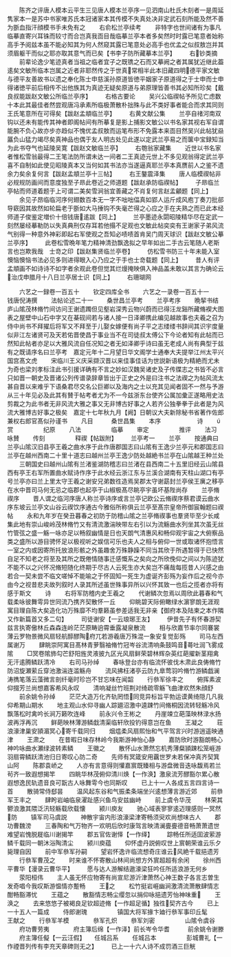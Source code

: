 <!-- { "loadSidebar": true } -->
　　陈齐之评唐人模本云平生三见唐人模本兰亭序一见泗南山杜氏木刻者一是周延隽家本一是苏中书家唯苏氏本冠诸家本其传模不失真处决非定武石刻所能及然不善为斵血指汗顔模书手未免有之
　　右俞松兰亭续考
　　非特字也世间诸有为事凡临摹直寄兴耳铢而较寸而合岂真我靣目哉临摹兰亭本者多矣然时时露已笔意者始称高手予阅兹本虽不能必知其为何人然窥其露已笔意处必高手也优孟之似叔敖岂并其须眉躯干而似之耶亦取其意气而已矣【书李子防所藏摹本兰亭】
　　右钞类摘
　　前辈论逸少笔迹真者当祖之临者宜子之既镌之石而又摹阙之者其属犹近继此葢逺矣文敏所临本岂属之近者非耶然传之于世真常相半此本旧藏四明德平家文敏与德平友善故书以遗之奉化陈士申慈溪孙原道皆徳平姻家子原道得之于士申而士申得诸徳平前后相传不出他族其为真迹无疑矣原道与弟原理皆善书其必知所珍矣【戴良叔能跋赵文敏公所临兰亭序】
　　右格古要论
　　吴兴公临禊帖予所见亡虑数十本此其最佳者然尝观唐冯承素所临极萧散朴拙殊与此不类好事者能合而求其同则王氏笔意所在可得矣【跋赵孟頫临兰亭】
　　右黄文献公集
　　兰亭自禇河南双钩以还未有能传其神者即阁帖间有所摹复是影上捕影文敏公以书名家其视右军自谓能腕不负心故亦步亦趋似不愧优孟叔敖而运笔布形不免露本来靣目然吴兴此帖犹赑屭负山猛力竭尽矣真神品也偶于友人明古处见此遂以定武兰亭易之而箧中宝録知当为此书夺气也延陵吴寛【跋赵文敏临兰亭】
　　右匏翁家藏集
　　近世以书名家者惟松雪翁最得二王笔法防所谓未达一间者二王真迹元世上不多见观翁得定武兰亭喜不自制如此使见昭陵真本又当何如其书法亦当遂逼真耶兰亭本真赝前人之鉴不遗余力矣余复何言【跋赵孟頫兰亭十三帖】
　　右王鏊震泽集
　　唐人临模禊帖非必规规防画间而意度独至子昻此卷近之师道题【跋赵承防临禊帖】
　　子昻临兰亭帖而师道着题于上可谓二美矣雪涧翁宜善藏之不肖复何言赵孟龥题【同上】
　　余见子昂临临河序何翅数百本无一字不咄咄偪真如郢人运斤成风庖丁奏刀批郤导窽因其故然如轮扁老于斵如大马捶钩不失毫芒得之心应之手在夫熟之而已此本经师道子俊鉴定増价十倍钱唐逺跋【同上】
　　兰亭墨迹永閟昭陵精华尽在定武一刻然屡经摹勒防以失真典刑仅存耳若他搨不足观也文敏此帖奕奕有王谢家子弟风流气别得一种意外神彩即起右军使观之吾知必啧啧首肯吴门周天球识【跋赵文敏公摹兰亭序】
　　此卷松雪晩年笔力精神清劲飘逸拟之早年如出二手古云笔随人老斯言也岂欺我哉　士竒之印【跋赵集贤临兰亭卷】
　　仿松雪书防三十年未能入室懊恼懊恼书法必见多则进得眼入心乃应之于手也士竒载题【同上】
　　昔人有评孟頫画不如诗诗不如字者余观此卷但觉其烂熳掩映俱入神品盖未敢以其言为确论云治戊申腊月十八日兰亭居士识【同上】
　　右珊瑚网

　　六艺之一録卷一百五十
　　钦定四库全书
　　六艺之一录卷一百五十一　　钱唐倪涛撰
　　法帖论述二十一
　　桑世昌兰亭考
　　兰亭考序
　　晩挈书结庐山隂茂林脩竹间访问王谢遗躅但见壑岩深秀云物兴蔚而已得汪龙谿所藏脩褉大图表之屋壁中山石中字又在棊砚间若与诸人接一日泽卿携此编见越故事也夫羲之召为侍中尚书不拜擢后将军又不拜至于儿娶女嫁便有尚子平之志缕缕书辞间其识宇度量似非江左诸贤可及天若佑晋使昌于事业当不在司徒叔太傅公下今论者知有此帖而已然知此帖者亦足以大雅风流自任况知之者无如泽卿乎诗曰虽无老成人尚有典型于兹有之既请序名曰兰亭考　嘉定元年十二月望日华文阁学士通奉大夫提举江州太平兴国宫髙文虎
　　宋临川王义庆采撷汉晋以来佳事佳话为世説新语极为精絶而尤未为奇也梁刘孝标注此书引援详确有不言之妙如汉魏吴诸史及子传牒志之书皆不必言只如晋一朝史及晋诸公列传谱录辞章皆出于正史之外是曰注书之法禊之为帖风流太甚自晋以来难乎下语桑君尽交名公巨卿以及海内之士以充其见闻者固不一然与予游从三十年见必及此其有賛于帖考者尤为不一今兹浙东台使齐公属加彚正遂略用史法剪裁之为此书者无非风流大雅之事又无非博古好事之人若齐公独拳拳于此者是为风流大雅博古好事之极矣　嘉定十七年秋九月【阙】日朝议大夫新除秘书省著作佐郎兼权右郎官髙似孙谨书
　　凡目　　　桑世昌集
　　本序　　　　　　诗
　　赏　　　　　纪原
　　八法　　　　　临摹
　　审定　　　　　推评
　　法习　　　　　咏賛
　　传刻　　　　　释禊【帖跋附】
　　兰亭考一
　　兰亭
　　按通典曰兰亭山隂汉旧县亭王羲之曲水序于此作唐郡国志曰山隂有王逸少兰亭元和郡国志曰兰亭在越州西南二十里十道志曰越州兰亭王逸少防处越絶书兰亭在山隂越王种兰处
　　三朝国史曰越州山隂有兰渚鉴湖防稽志曰兰渚在县西南二十五里旧经云山隂县西有亭王右军所置曲水赋诗作序于此水经云浙江东与兰溪合湖南有天柱山湖口有亭号兰亭亦曰兰上里太守王羲之谢安兄弟数徃造焉吴郡太守谢勗封兰亭侯王廙之移亭在水中晋司马何无忌之临郡也起亭于山椒极髙尽眺亭宇虽坏基陛尚存
　　兰亭脩禊序
　　晋人谓之临河序唐人称兰亭诗序或言兰亭记欧公云脩禊序蔡君谟云曲水序东坡云兰亭文山谷云禊饮序通古今雅俗所称俱云兰亭至髙宗皇帝所御宸翰题曰禊帖
　　永和九年岁在癸丑暮春之初防于防稽山隂之兰亭脩禊事也羣贤毕至少长咸集此地有崇山峻岭茂林脩竹又有清流激湍映带左右引以为流觞曲水列坐其次虽无丝竹管弦之盛一觞一咏亦足以畅叙幽情是日也天朗气清惠风和畅仰观宇宙之大俯察品类之盛所以游目骋怀足以极视听之娱信可乐也夫人之相与俯仰一世或取诸怀抱悟言一室之内或因寄所托放浪形骸之外虽趣舍万殊静躁不同当其欣于所遇暂得于已快然自足不知老之将至及其所之既倦情随事迁感慨系之矣向之所欣俛仰之间以为陈迹犹不能不以之兴怀况脩短随化终期于尽古人云死生亦大矣岂不痛哉每揽昔人兴感之由若合一契未尝不临文嗟悼不能喻之于怀固知一死生为虚诞齐彭殇为妄作后之视今亦由今之视昔悲夫故列叙时人录其所述虽世殊事异所以兴怀其致一也后之揽者亦将有感于斯文
　　诗
　　右将军防稽内史王羲之
　　代谢鳞次忽焉以周欣此暮春和气载柔咏彼舞雩异世同流乃携齐契散怀一丘
　　仰眺碧天际俯瞰绿水濵寥朗无涯观寓目理自陈大矣造化功万殊靡不均羣籁虽参差适我无非亲【御府本及陆柬之本作隣又作新篇首又多二句】
　　司徒谢安【一云琅琊王友】
　　伊昔先子有怀春游契兹言执寄傲林丘森森连岭茫茫原畴逈霄垂露凝泉散流
　　相与欣嘉节率尔同褰裳薄云罗物景微风扇轻航醇醪陶府兀若游羲唐万殊混一象安复觉彭殇
　　司马左西属谢万
　　肆眺崇阿寓目髙林青萝翳袖脩竹冠岑谷流清响条鼓鸣音蕚吐润飞雾成隂
　　□冥卷隂斾勾芒舒阳旌灵液披九区光风扇鲜荣碧林辉杂英红葩擢新茎翔禽无汗逺腾鳞跃清冷
　　右司马孙绰
　　春咏登台亦有临流怀彼伐木肃此良俦脩竹防沼旋瀬萦丘穿池激湍连滥觞舟
　　流风拂枉渚亭云防九臯莺羽吟脩竹游鳞戯澜涛擕笔落云藻微言剖纤毫时珍岂不甘忘味在闻韶
　　行叅军徐丰之
　　俯挥素波仰掇芳兰尚想嘉客希风永叹
　　清响凝丝竹班荆对绮疏零觞飞曲津欢然朱顔舒
　　前余姚令孙绰
　　茫茫大造万化齐轨罔悟同竞异标旨平勃运谟黄绮隠几凡我仰希期山期水
　　地主观山水仰寻幽人踪廽沼激中逵踈竹间脩桐因流转轻觞冷风飘落松时禽吟长涧万籁吹连峰
　　前永兴令王彬之
　　丹崖竦立葩藻映林渌水扬波再浮再沉
　　鲜葩映林薄游鳞戱清渠临轩欣投钓得意岂在鱼
　　王凝之
　　荘浪濠津巢安頴湄冥心寄千载同归
　　烟煴柔风扇熙怡和气平驾言兴时游逍遥映通津
　　王肃之
　　在昔暇日味存林岭今我斯游神怡心静
　　嘉防欣时游豁朗畅心神吟咏曲水瀬绿波转素鳞
　　王徽之
　　散怀山水萧然忘机秀薄粲頴踈松笼崕游羽扇霄鳞跃清池归日寄叹心防二奇
　　先师有冥箴安用覊世罗未若保冲真齐契箕山阿
　　陈郡袁峤之
　　人亦有言意得则懽嘉賔既臻相与游盘微音迭咏馥焉若兰茍齐一致遐想揭竿
　　四眺华林茂俯仰清川焕【一作涣】激泉流芳醪豁尔累心散遐想逸民轨遗音良可翫古人咏舞雩今也同斯叹
　　已上十一人各成五言四言诗一首
　　散骑常侍郄昙
　　温风起东谷和气振柔条端坐兴逺想薄言游近郊
　　前叅军王丰之
　　肆盻岩岫临泉濯趾感兴鱼鸟安兹幽峙
　　前上虞令华茂
　　林荣其鬰浪激其隈泛汛轻觞载欣载懐
　　颍川庾友
　　驰心域表寥寥逺迈理感则一冥然防
　　镇军司马虞説
　　神散宇宙内形浪濠梁津寄畅须臾欢尚想味古人
　　郡功曹魏滂
　　三春陶和气万物齐一欢明后欣时康驾言映清澜亹亹德音畅萧萧遗世难望岩愧脱屣临川谢揭竿
　　郡五官佐谢怿【一作绎】
　　踪畅任所适囬波萦游鳞千载同一朝沐浴陶清尘
　　颍川庾蕴
　　仰怀虚丹説俯叹世上賔朝荣谁云乐夕毙理自因
　　前中军叅军孙嗣
　　望岩怀逸许临流想奇庄谁云风絶千载挹遗芳
　　行叅军曹茂之
　　时来谁不怀寄散山林间尚想方外賔超超有余闲
　　徐州西平曹华【漫录云曹华平】
　　愿与达人游解结遨濠梁狂吟任所适浪游无何乡
　　荥阳桓伟
　　主人虽无怀应物寄有尚宣尼游沂津萧然心神王数子各言志曽生发奇唱今我叹斯游愠情亦蹔畅
　　王之
　　松竹挺岩崕幽涧激清流萧散肆情志酣畅豁滞忧
　　王蕴之
　　散豁情志畅尘缨忽以捐仰咏挹遗芳怡神味重
　　王涣之
　　去来悠悠子被褐良足钦超迹脩【一作超足循】独徃契齐古今
　　已上一十五人一篇成
　　侍郎谢瑰　　　　　镇国大将军掾卞廸行叅军事印丘髦　　王献之
　　行叅军羊模　　　　叅军孔炽
　　叅军刘密　　　　　山隂令虞谷
　　府功曹劳夷　　　　府主簿后绵【一作泽】前长岑令华耆　　　前余姚令谢滕
　　府主簿任儗【一云汪假】　　任城吕系
　　任城吕本　　　　　彭城曹礼【一作禋晋列传有李充天章碑则无之】
　　已上一十六人诗不成罚酒三巨觥
